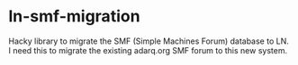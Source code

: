 # ln-smf-migration

Hacky library to migrate the SMF (Simple Machines Forum) database to LN. I need this to migrate the existing adarq.org SMF forum to this new system.
